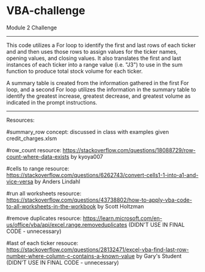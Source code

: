 # VBA-challenge
Module 2 Challenge

_____________________________________________________________________________________________________________________________________________________________
This code utilizes a For loop to identify the first and last rows of each ticker and and then uses those rows to assign values for the ticker names, opening values, and closing values.  It also translates the first and last instances of each ticker into a range value (i.e. "J3") to use in the sum function to produce total stock volume for each ticker.  

A summary table is created from the information gathered in the first For loop, and a second For loop utilizes the information in the summary table to identify the greatest increase, greatest decrease, and greatest volume as indicated in the prompt instructions.
_____________________________________________________________________________________________________________________________________________________________

Resources:

#summary_row concept:  discussed in class with examples given credit_charges.xlsm

#row_count resource: https://stackoverflow.com/questions/18088729/row-count-where-data-exists by kyoya007

#cells to range resource: https://stackoverflow.com/questions/6262743/convert-cells1-1-into-a1-and-vice-versa by Anders Lindahl

#run all worksheets resource: https://stackoverflow.com/questions/43738802/how-to-apply-vba-code-to-all-worksheets-in-the-workbook by Scott Holtzman

#remove duplicates resource: https://learn.microsoft.com/en-us/office/vba/api/excel.range.removeduplicates (DIDN'T USE IN FINAL CODE - unnecessary)

#last of each ticker resouce: https://stackoverflow.com/questions/28132471/excel-vba-find-last-row-number-where-column-c-contains-a-known-value by Gary's Student (DIDN'T USE IN FINAL CODE - unnecessary)


